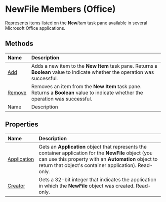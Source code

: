 
# NewFile Members (Office)
Represents items listed on the  **New**_Item_ task pane available in several Microsoft Office applications.

## Methods



|**Name**|**Description**|
|:-----|:-----|
| [Add](094e4093-fc2d-beaa-4a63-b3ad88557907.md)|Adds a new item to the  **New Item** task pane. Returns a **Boolean** value to indicate whether the operation was successful.|
| [Remove](1954580b-3c8b-3e4b-0884-8d32932fbf58.md)|Removes an item from the  **New Item** task pane. Returns a **Boolean** value to indicate whether the operation was successful.|
|Name|Description|

## Properties



|**Name**|**Description**|
|:-----|:-----|
| [Application](3ef429d3-12a6-cc81-4e31-72e496bba2c6.md)|Gets an  **Application** object that represents the container application for the **NewFile** object (you can use this property with an **Automation** object to return that object's container application). Read-only.|
| [Creator](86305588-d165-f72d-c38b-5bf5449810ef.md)|Gets a 32-bit integer that indicates the application in which the  **NewFile** object was created. Read-only.|
